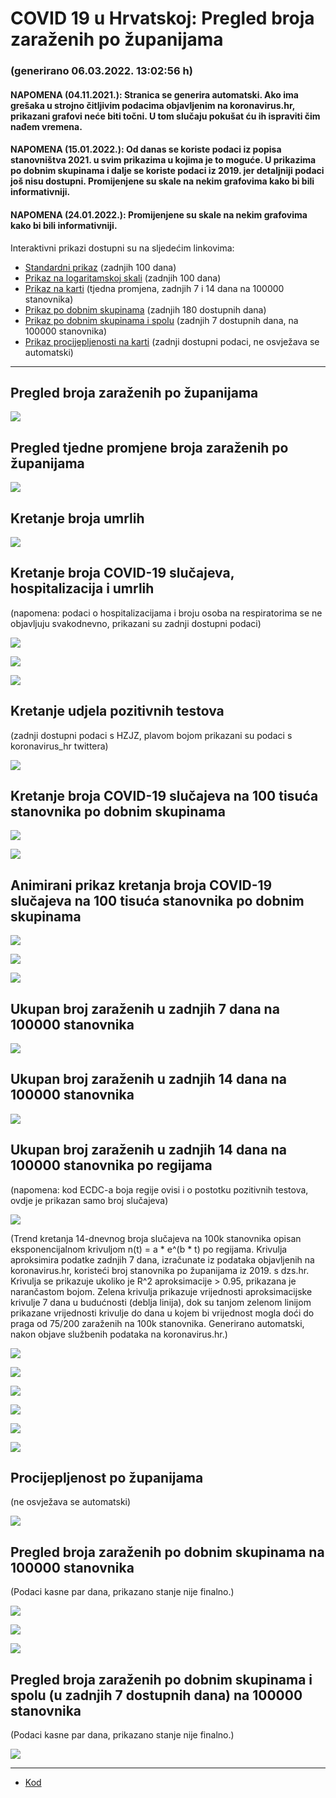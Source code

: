 # COVID 19 u Hrvatskoj: Pregled broja zaraženih po županijama

### (generirano 06.03.2022. 13:02:56 h)

#### NAPOMENA (04.11.2021.): Stranica se generira automatski. Ako ima grešaka u strojno čitljivim podacima objavljenim na koronavirus.hr, prikazani grafovi neće biti točni. U tom slučaju pokušat ću ih ispraviti čim nađem vremena.

#### NAPOMENA (15.01.2022.): Od danas se koriste podaci iz popisa stanovništva 2021. u svim prikazima u kojima je to moguće. U prikazima po dobnim skupinama i dalje se koriste podaci iz 2019. jer detaljniji podaci još nisu dostupni. Promijenjene su skale na nekim grafovima kako bi bili informativniji.

#### NAPOMENA (24.01.2022.): Promijenjene su skale na nekim grafovima kako bi bili informativniji.

Interaktivni prikazi dostupni su na sljedećim linkovima:

- [Standardni prikaz](html/index.html) (zadnjih 100 dana)
- [Prikaz na logaritamskoj skali](html/index_log.html) (zadnjih 100 dana)
- [Prikaz na karti](html/index_map.html) (tjedna promjena, zadnjih 7 i 14 dana na 100000 stanovnika)
- [Prikaz po dobnim skupinama](html/index_per_age.html) (zadnjih 180 dostupnih dana)
- [Prikaz po dobnim skupinama i spolu](html/index_pyramid.html) (zadnjih 7 dostupnih dana, na 100000 stanovnika)
- [Prikaz procijepljenosti na karti](html/index_vaccination.html) (zadnji dostupni podaci, ne osvježava se automatski)

-----

## Pregled broja zaraženih po županijama

![](img/2022_03_05_line_plots.png)

## Pregled tjedne promjene broja zaraženih po županijama

![](img/2022_03_05_map.png)

## Kretanje broja umrlih

![](img/2022_03_05_deaths_shaded.png)

## Kretanje broja COVID-19 slučajeva, hospitalizacija i umrlih

(napomena: podaci o hospitalizacijama i broju osoba na respiratorima se ne objavljuju svakodnevno, prikazani su zadnji dostupni podaci)

![](img/2022_03_05_cases_hospitalisations_deaths.png)

![](img/2022_03_05_cases_hospitalisations_deaths_log.png)

![](img/2022_03_05_cases_hospitalisations_deaths_log_age.png)

## Kretanje udjela pozitivnih testova

(zadnji dostupni podaci s HZJZ, plavom bojom prikazani su podaci s koronavirus_hr twittera)

![](img/2022_03_05_percentage_positive_tests.png)

## Kretanje broja COVID-19 slučajeva na 100 tisuća stanovnika po dobnim skupinama

![](img/2022_03_05_cases_per_age_group_lines.png)

![](img/2022_03_05_cases_per_age_group_lines_log.png)

## Animirani prikaz kretanja broja COVID-19 slučajeva na 100 tisuća stanovnika po dobnim skupinama

![](img/2022_03_05anim_aug_1200.gif)

![](img/anim_cases_2022_03_05_vs_2020.gif)

![](img/2022_03_05all_counties_dots.png)

## Ukupan broj zaraženih u zadnjih 7 dana na 100000 stanovnika

![](img/2022_03_05_map_7_day_per_100k.png)

## Ukupan broj zaraženih u zadnjih 14 dana na 100000 stanovnika

![](img/2022_03_05_map_14_day_per_100k.png)

## Ukupan broj zaraženih u zadnjih 14 dana na 100000 stanovnika po regijama

(napomena: kod ECDC-a boja regije ovisi i o postotku pozitivnih testova, ovdje je prikazan samo broj slučajeva)

![](img/2022_03_05_map_14_day_per_100k_region.png)

(Trend kretanja 14-dnevnog broja slučajeva na 100k stanovnika opisan eksponencijalnom krivuljom n(t) = a * e^(b * t) po regijama. Krivulja aproksimira podatke zadnjih 7 dana, izračunate iz podataka objavljenih na koronavirus.hr, koristeći broj stanovnika po županijama iz 2019. s dzs.hr. Krivulja se prikazuje ukoliko je R^2 aproksimacije > 0.95, prikazana je narančastom bojom. Zelena krivulja prikazuje vrijednosti aproksimacijske krivulje 7 dana u budućnosti (deblja linija), dok su tanjom zelenom linijom prikazane vrijednosti krivulje do dana u kojem bi vrijednost mogla doći do praga od 75/200 zaraženih na 100k stanovnika. Generirano automatski, nakon objave službenih podataka na koronavirus.hr.)

![](img/2022_03_05_current_Jadranska_Hrvatska.png)

![](img/2022_03_05_current_Panonska_Hrvatska.png)

![](img/2022_03_05_current_Grad_Zagreb.png)

![](img/2022_03_05_current_Sjeverna_Hrvatska.png)

![](img/2022_03_05_current_Republika_Hrvatska.png)

![](img/2022_03_05_cases_hospitalisations_deaths_Republika_Hrvatska.png)

## Procijepljenost po županijama

(ne osvježava se automatski)

![](img/2022_03_05_vaccination.png)

## Pregled broja zaraženih po dobnim skupinama na 100000 stanovnika

(Podaci kasne par dana, prikazano stanje nije finalno.)

![](img/2022_03_05_per_age_group.png)

![](img/2022_03_05_per_age_group_all_0.png)

![](img/2022_03_05_per_age_group_all_1.png)

## Pregled broja zaraženih po dobnim skupinama i spolu (u zadnjih 7 dostupnih dana) na 100000 stanovnika

(Podaci kasne par dana, prikazano stanje nije finalno.)

![](img/2022_03_05_pyramid.png)

-----

- [Kod](https://github.com/ppalasek/covid_plots_croatia)

